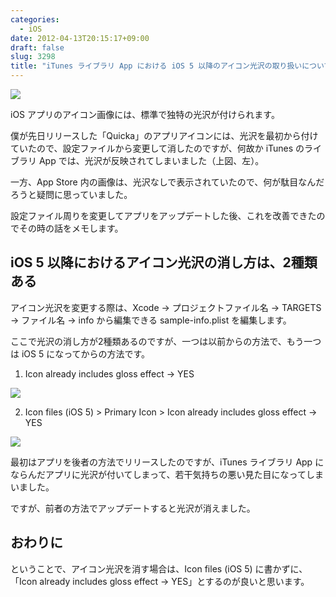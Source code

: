 ```yaml
---
categories:
  - iOS
date: 2012-04-13T20:15:17+09:00
draft: false
slug: 3298
title: "iTunes ライブラリ App における iOS 5 以降のアイコン光沢の取り扱いについて"
---
```


![](/images/2012/04/3298_1.png)

iOS アプリのアイコン画像には、標準で独特の光沢が付けられます。

僕が先日リリースした「Quicka」のアプリアイコンには、光沢を最初から付けていたので、設定ファイルから変更して消したのですが、何故か iTunes のライブラリ App では、光沢が反映されてしまいました（上図、左）。

一方、App Store 内の画像は、光沢なしで表示されていたので、何が駄目なんだろうと疑問に思っていました。

設定ファイル周りを変更してアプリをアップデートした後、これを改善できたのでその時の話をメモします。

## iOS 5 以降におけるアイコン光沢の消し方は、2種類ある

アイコン光沢を変更する際は、Xcode → プロジェクトファイル名 → TARGETS → ファイル名 → info から編集できる sample-info.plist を編集します。

ここで光沢の消し方が2種類あるのですが、一つは以前からの方法で、もう一つは iOS 5 になってからの方法です。

1. Icon already includes gloss effect → YES

![](/images/2012/04/3298_2.png)

2. Icon files (iOS 5) > Primary Icon > Icon already includes gloss effect → YES

![](/images/2012/04/3298_3.png)

最初はアプリを後者の方法でリリースしたのですが、iTunes ライブラリ App にならんだアプリに光沢が付いてしまって、若干気持ちの悪い見た目になってしまいました。

ですが、前者の方法でアップデートすると光沢が消えました。

## おわりに

ということで、アイコン光沢を消す場合は、Icon files (iOS 5) に書かずに、「Icon already includes gloss effect → YES」とするのが良いと思います。
